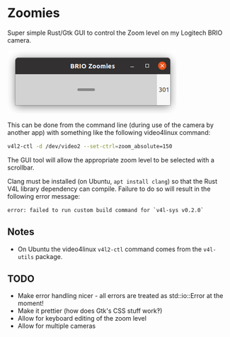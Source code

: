 # Zoomies

Super simple Rust/Gtk GUI to control the Zoom level on my Logitech BRIO camera.

![Zoomies in use](docs/gui.png?raw=true "The (ugly) BRIO Zoomies user interface in action")

This can be done from the command line (during use of the camera by another app) with something like the following video4linux command:

```bash
v4l2-ctl -d /dev/video2 --set-ctrl=zoom_absolute=150
```

The GUI tool will allow the appropriate zoom level to be selected with a scrollbar.

Clang must be installed (on Ubuntu, `apt install clang`) so that the Rust V4L library dependency can compile. Failure to do so will result in the following error message:
```
error: failed to run custom build command for `v4l-sys v0.2.0`
```

## Notes

  * On Ubuntu the video4linux `v4l2-ctl` command comes from the `v4l-utils` package.

## TODO

  * Make error handling nicer - all errors are treated as std::io::Error at the moment!
  * Make it prettier (how does Gtk's CSS stuff work‽)
  * Allow for keyboard editing of the zoom level
  * Allow for multiple cameras
